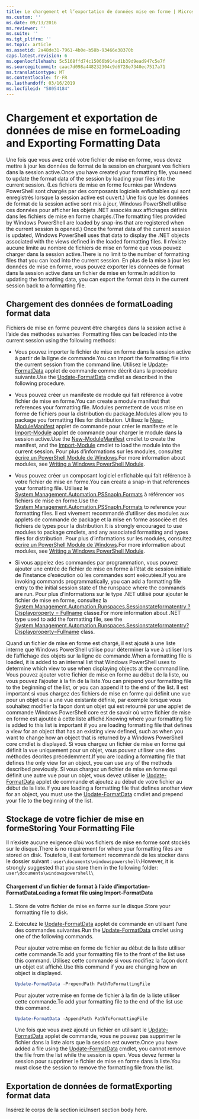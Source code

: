 ```yaml
---
title: Le chargement et l’exportation de données mise en forme | Microsoft Docs
ms.custom: ''
ms.date: 09/13/2016
ms.reviewer: ''
ms.suite: ''
ms.tgt_pltfrm: ''
ms.topic: article
ms.assetid: 2a48de31-7961-4b0e-b58b-93466e38370b
caps.latest.revision: 6
ms.openlocfilehash: 5c5168ffd74c15066b914ad1b39d9ead947c5e7f
ms.sourcegitcommit: caac7d098a448232304c9d6728e7340ec7517a71
ms.translationtype: MT
ms.contentlocale: fr-FR
ms.lasthandoff: 03/16/2019
ms.locfileid: "58054184"
---
```

# <a name="loading-and-exporting-formatting-data"></a><span data-ttu-id="35025-102">Chargement et exportation de données de mise en forme</span><span class="sxs-lookup"><span data-stu-id="35025-102">Loading and Exporting Formatting Data</span></span>

<span data-ttu-id="35025-103">Une fois que vous avez créé votre fichier de mise en forme, vous devez mettre à jour les données de format de la session en chargeant vos fichiers dans la session active.</span><span class="sxs-lookup"><span data-stu-id="35025-103">Once you have created your formatting file, you need to update the format data of the session by loading your files into the current session.</span></span> <span data-ttu-id="35025-104">(Les fichiers de mise en forme fournies par Windows PowerShell sont chargés par des composants logiciels enfichables qui sont enregistrés lorsque la session active est ouvert.) Une fois que les données de format de la session active sont mis à jour, Windows PowerShell utilise ces données pour afficher les objets .NET associés aux affichages définis dans les fichiers de mise en forme chargés.</span><span class="sxs-lookup"><span data-stu-id="35025-104">(The formatting files provided by Windows PowerShell are loaded by snap-ins that are registered when the current session is opened.) Once the format data of the current session is updated, Windows PowerShell uses that data to display the .NET objects associated with the views defined in the loaded formatting files.</span></span> <span data-ttu-id="35025-105">Il n’existe aucune limite au nombre de fichiers de mise en forme que vous pouvez charger dans la session active.</span><span class="sxs-lookup"><span data-stu-id="35025-105">There is no limit to the number of formatting files that you can load into the current session.</span></span> <span data-ttu-id="35025-106">En plus de la mise à jour les données de mise en forme, vous pouvez exporter les données de format dans la session active dans un fichier de mise en forme.</span><span class="sxs-lookup"><span data-stu-id="35025-106">In addition to updating the formatting data, you can export the format data in the current session back to a formatting file.</span></span>

## <a name="loading-format-data"></a><span data-ttu-id="35025-107">Chargement des données de format</span><span class="sxs-lookup"><span data-stu-id="35025-107">Loading format data</span></span>

<span data-ttu-id="35025-108">Fichiers de mise en forme peuvent être chargées dans la session active à l’aide des méthodes suivantes :</span><span class="sxs-lookup"><span data-stu-id="35025-108">Formatting files can be loaded into the current session using the following methods:</span></span>

- <span data-ttu-id="35025-109">Vous pouvez importer le fichier de mise en forme dans la session active à partir de la ligne de commande.</span><span class="sxs-lookup"><span data-stu-id="35025-109">You can import the formatting file into the current session from the command line.</span></span> <span data-ttu-id="35025-110">Utilisez le [Update-FormatData](/powershell/module/Microsoft.PowerShell.Utility/Update-FormatData) applet de commande comme décrit dans la procédure suivante.</span><span class="sxs-lookup"><span data-stu-id="35025-110">Use the [Update-FormatData](/powershell/module/Microsoft.PowerShell.Utility/Update-FormatData) cmdlet as described in the following procedure.</span></span>

- <span data-ttu-id="35025-111">Vous pouvez créer un manifeste de module qui fait référence à votre fichier de mise en forme.</span><span class="sxs-lookup"><span data-stu-id="35025-111">You can create a module manifest that references your formatting file.</span></span> <span data-ttu-id="35025-112">Modules permettent de vous mise en forme de fichiers pour la distribution du package.</span><span class="sxs-lookup"><span data-stu-id="35025-112">Modules allow you to package you formatting files for distribution.</span></span> <span data-ttu-id="35025-113">Utilisez le [New-ModuleManifest](/powershell/module/Microsoft.PowerShell.Core/New-ModuleManifest) applet de commande pour créer le manifeste et le [Import-Module](/powershell/module/Microsoft.PowerShell.Core/Import-Module) applet de commande pour charger le module dans la session active.</span><span class="sxs-lookup"><span data-stu-id="35025-113">Use the [New-ModuleManifest](/powershell/module/Microsoft.PowerShell.Core/New-ModuleManifest) cmdlet to create the manifest, and the [Import-Module](/powershell/module/Microsoft.PowerShell.Core/Import-Module) cmdlet to load the module into the current session.</span></span> <span data-ttu-id="35025-114">Pour plus d’informations sur les modules, consultez [écrire un PowerShell Module de Windows](../module/writing-a-windows-powershell-module.md).</span><span class="sxs-lookup"><span data-stu-id="35025-114">For more information about modules, see [Writing a Windows PowerShell Module](../module/writing-a-windows-powershell-module.md).</span></span>

- <span data-ttu-id="35025-115">Vous pouvez créer un composant logiciel enfichable qui fait référence à votre fichier de mise en forme.</span><span class="sxs-lookup"><span data-stu-id="35025-115">You can create a snap-in that references your formatting file.</span></span> <span data-ttu-id="35025-116">Utilisez le [System.Management.Automation.PSSnapIn.Formats](/dotnet/api/System.Management.Automation.PSSnapIn.Formats) à référencer vos fichiers de mise en forme.</span><span class="sxs-lookup"><span data-stu-id="35025-116">Use the [System.Management.Automation.PSSnapIn.Formats](/dotnet/api/System.Management.Automation.PSSnapIn.Formats) to reference your formatting files.</span></span> <span data-ttu-id="35025-117">Il est vivement recommandé d’utiliser des modules aux applets de commande de package et la mise en forme associée et des fichiers de types pour la distribution.</span><span class="sxs-lookup"><span data-stu-id="35025-117">It is strongly encouraged to use modules to package cmdlets, and any associated formatting and types files for distribution.</span></span> <span data-ttu-id="35025-118">Pour plus d’informations sur les modules, consultez [écrire un PowerShell Module de Windows](../module/writing-a-windows-powershell-module.md).</span><span class="sxs-lookup"><span data-stu-id="35025-118">For more information about modules, see [Writing a Windows PowerShell Module](../module/writing-a-windows-powershell-module.md).</span></span>

- <span data-ttu-id="35025-119">Si vous appelez des commandes par programmation, vous pouvez ajouter une entrée de fichier de mise en forme à l’état de session initiale de l’instance d’exécution où les commandes sont exécutées.</span><span class="sxs-lookup"><span data-stu-id="35025-119">If you are invoking commands programmatically, you can add a formatting file entry to the initial session state of the runspace where the commands are run.</span></span> <span data-ttu-id="35025-120">Pour plus d’informations sur le type .NET utilisé pour ajouter le fichier de mise en forme, consultez la [System.Management.Automation.Runspaces.Sessionstateformatentry ? Displayproperty = Fullname](/dotnet/api/System.Management.Automation.Runspaces.SessionStateFormatEntry) classe.</span><span class="sxs-lookup"><span data-stu-id="35025-120">For more information about .NET type used to add the formatting file, see the [System.Management.Automation.Runspaces.Sessionstateformatentry?Displayproperty=Fullname](/dotnet/api/System.Management.Automation.Runspaces.SessionStateFormatEntry) class.</span></span>

<span data-ttu-id="35025-121">Quand un fichier de mise en forme est chargé, il est ajouté à une liste interne que Windows PowerShell utilise pour déterminer la vue à utiliser lors de l’affichage des objets sur la ligne de commande.</span><span class="sxs-lookup"><span data-stu-id="35025-121">When a formatting file is loaded, it is added to an internal list that Windows PowerShell uses to determine which view to use when displaying objects at the command line.</span></span> <span data-ttu-id="35025-122">Vous pouvez ajouter votre fichier de mise en forme au début de la liste, ou vous pouvez l’ajouter à la fin de la liste.</span><span class="sxs-lookup"><span data-stu-id="35025-122">You can prepend your formatting file to the beginning of the list, or you can append it to the end of the list.</span></span> <span data-ttu-id="35025-123">Il est important si vous chargez des fichiers de mise en forme qui définit une vue pour un objet qui a une vue existante définie, par exemple lorsque vous souhaitez modifier la façon dont un objet qui est retourné par une applet de commande Windows PowerShell core est de savoir où votre fichier de mise en forme est ajoutée à cette liste  affiché.</span><span class="sxs-lookup"><span data-stu-id="35025-123">Knowing where your formatting file is added to this list is important if you are loading formatting file that defines a view for an object that has an existing view defined, such as when you want to change how an object that is returned by a Windows PowerShell core cmdlet is displayed.</span></span> <span data-ttu-id="35025-124">Si vous chargez un fichier de mise en forme qui définit la vue uniquement pour un objet, vous pouvez utiliser une des méthodes décrites précédemment.</span><span class="sxs-lookup"><span data-stu-id="35025-124">If you are loading a formatting file that defines the only view for an object, you can use any of the methods described previously.</span></span>  <span data-ttu-id="35025-125">Si vous chargez un fichier de mise en forme qui définit une autre vue pour un objet, vous devez utiliser le [Update-FormatData](/powershell/module/Microsoft.PowerShell.Utility/Update-FormatData) applet de commande et ajoutez au début de votre fichier au début de la liste.</span><span class="sxs-lookup"><span data-stu-id="35025-125">If you are loading a formatting file that defines another view for an object, you must use the [Update-FormatData](/powershell/module/Microsoft.PowerShell.Utility/Update-FormatData) cmdlet and prepend your file to the beginning of the list.</span></span>

## <a name="storing-your-formatting-file"></a><span data-ttu-id="35025-126">Stockage de votre fichier de mise en forme</span><span class="sxs-lookup"><span data-stu-id="35025-126">Storing Your Formatting File</span></span>

<span data-ttu-id="35025-127">Il n’existe aucune exigence d’où vos fichiers de mise en forme sont stockés sur le disque.</span><span class="sxs-lookup"><span data-stu-id="35025-127">There is no requirement for where your formatting files are stored on disk.</span></span> <span data-ttu-id="35025-128">Toutefois, il est fortement recommandé de les stocker dans le dossier suivant : `user\documents\windowspowershell\`</span><span class="sxs-lookup"><span data-stu-id="35025-128">However, it is strongly suggested that you store them in the following folder: `user\documents\windowspowershell\`</span></span>

#### <a name="loading-a-format-file-using-import-formatdata"></a><span data-ttu-id="35025-129">Chargement d’un fichier de format à l’aide d’importation-FormatData</span><span class="sxs-lookup"><span data-stu-id="35025-129">Loading a format file using Import-FormatData</span></span>

1. <span data-ttu-id="35025-130">Store de votre fichier de mise en forme sur le disque.</span><span class="sxs-lookup"><span data-stu-id="35025-130">Store your formatting file to disk.</span></span>

2. <span data-ttu-id="35025-131">Exécutez le [Update-FormatData](/powershell/module/Microsoft.PowerShell.Utility/Update-FormatData) applet de commande en utilisant l’une des commandes suivantes.</span><span class="sxs-lookup"><span data-stu-id="35025-131">Run the [Update-FormatData](/powershell/module/Microsoft.PowerShell.Utility/Update-FormatData) cmdlet using one of the following commands.</span></span>

   <span data-ttu-id="35025-132">Pour ajouter votre mise en forme de fichier au début de la liste utiliser cette commande.</span><span class="sxs-lookup"><span data-stu-id="35025-132">To add your formatting file to the front of the list use this command.</span></span> <span data-ttu-id="35025-133">Utilisez cette commande si vous modifiez la façon dont un objet est affiché.</span><span class="sxs-lookup"><span data-stu-id="35025-133">Use this command if you are changing how an object is displayed.</span></span>

   ```powershell
   Update-FormatData -PrependPath PathToFormattingFile
   ```

   <span data-ttu-id="35025-134">Pour ajouter votre mise en forme de fichier à la fin de la liste utiliser cette commande.</span><span class="sxs-lookup"><span data-stu-id="35025-134">To add your formatting file to the end of the list use this command.</span></span>

   ```powershell
   Update-FormatData -AppendPath PathToFormattingFile
   ```

   <span data-ttu-id="35025-135">Une fois que vous avez ajouté un fichier en utilisant le [Update-FormatData](/powershell/module/Microsoft.PowerShell.Utility/Update-FormatData) applet de commande, vous ne pouvez pas supprimer le fichier dans la liste alors que la session est ouverte.</span><span class="sxs-lookup"><span data-stu-id="35025-135">Once you have added a file using the [Update-FormatData](/powershell/module/Microsoft.PowerShell.Utility/Update-FormatData) cmdlet, you cannot remove the file from the list while the session is open.</span></span> <span data-ttu-id="35025-136">Vous devez fermer la session pour supprimer le fichier de mise en forme dans la liste.</span><span class="sxs-lookup"><span data-stu-id="35025-136">You must close the session to remove the formatting file from the list.</span></span>

## <a name="exporting-format-data"></a><span data-ttu-id="35025-137">Exportation de données de format</span><span class="sxs-lookup"><span data-stu-id="35025-137">Exporting format data</span></span>

<span data-ttu-id="35025-138">Insérez le corps de la section ici.</span><span class="sxs-lookup"><span data-stu-id="35025-138">Insert section body here.</span></span>
